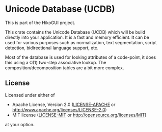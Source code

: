 # Unicode Database (UCDB)
This is part of the HikoGUI project.

This crate contains the Unicode Database (UCDB) which will be build directly
into your application. It is a fast and memory efficient. It can be used for
various purposes such as normalization, text segmentation, script detection,
bidirectional language support, etc. 

Most of the database is used for looking attributes of a code-point, it does
this using a O(1) two-step associative lookup. The composition/decomposition
tables are a bit more complex.

## License

Licensed under either of

 * Apache License, Version 2.0
   ([LICENSE-APACHE](LICENSE-APACHE) or http://www.apache.org/licenses/LICENSE-2.0)
 * MIT license
   ([LICENSE-MIT](LICENSE-MIT) or http://opensource.org/licenses/MIT)

at your option.

